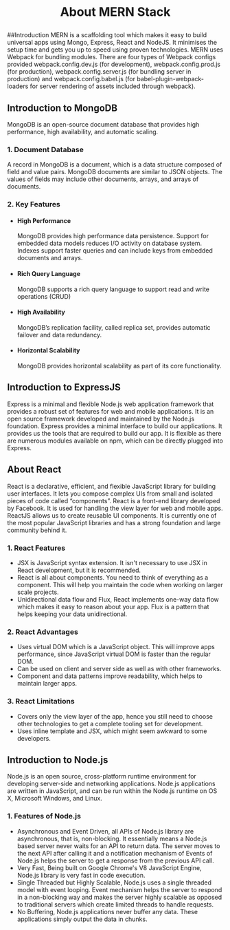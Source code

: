 # <p align="center">About MERN Stack
##Introduction
MERN is a scaffolding tool which makes it easy to build universal apps using Mongo, Express, React and NodeJS. It minimises the setup time and gets you up to speed using proven technologies.
MERN uses Webpack for bundling modules. There are four types of Webpack configs provided webpack.config.dev.js (for development), webpack.config.prod.js (for production), webpack.config.server.js (for bundling server in production) and webpack.config.babel.js (for babel-plugin-webpack-loaders for server rendering of assets included through webpack).

## Introduction to MongoDB
MongoDB is an open-source document database that provides high performance, high availability, and automatic scaling.
### 1. Document Database
A record in MongoDB is a document, which is a data structure composed of field and value pairs. MongoDB documents are similar to JSON objects. The values of fields may include other documents, arrays, and arrays of documents.
### 2. Key Features
* #### High Performance
   MongoDB provides high performance data persistence.
    Support for embedded data models reduces I/O activity on database system.
    Indexes support faster queries and can include keys from embedded documents and arrays.
* #### Rich Query Language
   MongoDB supports a rich query language to support read and write operations (CRUD)
* #### High Availability
  MongoDB’s replication facility, called replica set, provides automatic failover and data redundancy.
* #### Horizontal Scalability
  MongoDB provides horizontal scalability as part of its core functionality.

## Introduction to ExpressJS
Express is a minimal and flexible Node.js web application framework that provides a robust set of features for web and mobile applications. It is an open source framework developed and maintained by the Node.js foundation.
Express provides a minimal interface to build our applications. It provides us the tools that are required to build our app. It is flexible as there are numerous modules available on npm, which can be directly plugged into Express.

## About React
React is a declarative, efficient, and flexible JavaScript library for building user interfaces. It lets you compose complex UIs from small and isolated pieces of code called “components”.
React is a front-end library developed by Facebook. It is used for handling the view layer for web and mobile apps. ReactJS allows us to create reusable UI components. It is currently one of the most popular JavaScript libraries and has a strong foundation and large community behind it.
### 1. React Features
* JSX is JavaScript syntax extension. It isn't necessary to use JSX in React development, but it is recommended.
* React is all about components. You need to think of everything as a component. This will help you maintain the code when working on larger scale projects.
* Unidirectional data flow and Flux, React implements one-way data flow which makes it easy to reason about your app. Flux is a pattern that helps keeping your data unidirectional.
### 2. React Advantages
* Uses virtual DOM which is a JavaScript object. This will improve apps performance, since JavaScript virtual DOM is faster than the regular DOM.
* Can be used on client and server side as well as with other frameworks.
* Component and data patterns improve readability, which helps to maintain larger apps.
### 3. React Limitations
* Covers only the view layer of the app, hence you still need to choose other technologies to get a complete tooling set for development.
* Uses inline template and JSX, which might seem awkward to some developers.

## Introduction to Node.js
Node.js is an open source, cross-platform runtime environment for developing server-side and networking applications. Node.js applications are written in JavaScript, and can be run within the Node.js runtime on OS X, Microsoft Windows, and Linux.
### 1. Features of Node.js
*  Asynchronous and Event Driven, all APIs of Node.js library are asynchronous, that is, non-blocking. It essentially means a Node.js based server never waits for an API to return data. The server moves to the next API after calling it and a notification mechanism of Events of Node.js helps the server to get a response from the previous API call.
* Very Fast, Being built on Google Chrome's V8 JavaScript Engine, Node.js library is very fast in code execution.
* Single Threaded but Highly Scalable, Node.js uses a single threaded model with event looping. Event mechanism helps the server to respond in a non-blocking way and makes the server highly scalable as opposed to traditional servers which create limited threads to handle requests.
* No Buffering, Node.js applications never buffer any data. These applications simply output the data in chunks.
